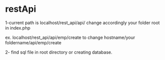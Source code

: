 # restApi
1-current path is localhost/rest_api/api/   change accordingly your folder root in index.php

ex.    localhost/rest_api/api/emp/create   to change   hostname/your foldername/api/emp/create

2-  find sql file in root directory or creating database.
 

